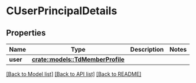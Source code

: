 # CUserPrincipalDetails

## Properties

Name | Type | Description | Notes
------------ | ------------- | ------------- | -------------
**user** | [**crate::models::TdMemberProfile**](TD_MemberProfile.md) |  | 

[[Back to Model list]](../README.md#documentation-for-models) [[Back to API list]](../README.md#documentation-for-api-endpoints) [[Back to README]](../README.md)


